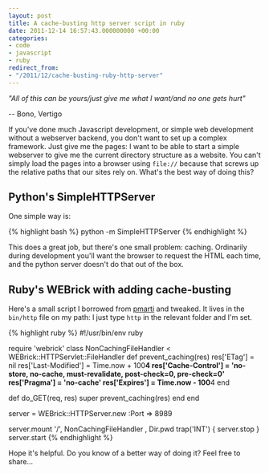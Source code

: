 ```yaml
---
layout: post
title: A cache-busting http server script in ruby
date: 2011-12-14 16:57:43.000000000 +00:00
categories:
- code
- javascript
- ruby
redirect_from:
- "/2011/12/cache-busting-ruby-http-server"
---
```

<p><i>"All of this can be yours/just give me what I want/and no one gets hurt"</i></p>

-- Bono, Vertigo

If you've done much Javascript development, or simple web development without a webserver backend, you don't want to set up a complex framework. Just give me the pages: I want to be able to start a simple webserver to give me the current directory structure as a website. You can't simply load the pages into a browser using `file://` because that screws up the relative paths that our sites rely on. What's the best way of doing this?

## Python's SimpleHTTPServer

One simple way is:

{% highlight bash %}
python -m SimpleHTTPServer
{% endhighlight %}

This does a great job, but there's one small problem: caching. Ordinarily during development you'll want the browser to request the HTML each time, and the python server doesn't do that out of the box.

## Ruby's WEBrick with adding cache-busting

Here's a small script I borrowed from [pmarti](http://github.com/pmarti) and tweaked. It lives in the `bin/http` file on my path: I just type `http` in the relevant folder and I'm set.

{% highlight ruby %}
#!/usr/bin/env ruby

require 'webrick'
class NonCachingFileHandler < WEBrick::HTTPServlet::FileHandler
  def prevent_caching(res)
    res['ETag']          = nil
    res['Last-Modified'] = Time.now + 100**4
    res['Cache-Control'] = 'no-store, no-cache, must-revalidate, post-check=0, pre-check=0'
    res['Pragma']        = 'no-cache'
    res['Expires']       = Time.now - 100**4
  end

  def do_GET(req, res)
    super
    prevent_caching(res)
  end
end

server = WEBrick::HTTPServer.new :Port => 8989

server.mount '/', NonCachingFileHandler , Dir.pwd
trap('INT') { server.stop }
server.start
{% endhighlight %}

Hope it's helpful. Do you know of a better way of doing it? Feel free to share...
